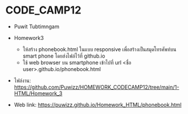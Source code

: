 # CODE_CAMP12
- Puwit Tubtimngam
- Homework3
  * ให้สร้าง phonebook.html ในแบบ responsive เพื่อสร้างเป็นสมุดโทรศัพท์บน smart phone โดยส่งไฟล์ไว้ที่ github.io
  * ใช้ web browser บน smartphone เข้าไปที่ url <ชื่อ user>.github.io/phonebook.html
 
 - ไฟล์งาน: https://github.com/Puwizz/HOMEWORK_CODECAMP12/tree/main/1-HTML/Homework_3
 
 - Web link: https://puwizz.github.io/Homework_HTML/phonebook.html